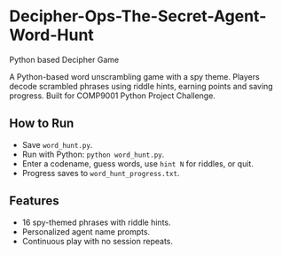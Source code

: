 # Decipher-Ops-The-Secret-Agent-Word-Hunt
Python based Decipher Game

A Python-based word unscrambling game with a spy theme. Players decode scrambled phrases using riddle hints, earning points and saving progress. Built for COMP9001 Python Project Challenge.

## How to Run
- Save `word_hunt.py`.
- Run with Python: `python word_hunt.py`.
- Enter a codename, guess words, use `hint N` for riddles, or quit.
- Progress saves to `word_hunt_progress.txt`.

## Features
- 16 spy-themed phrases with riddle hints.
- Personalized agent name prompts.
- Continuous play with no session repeats.
